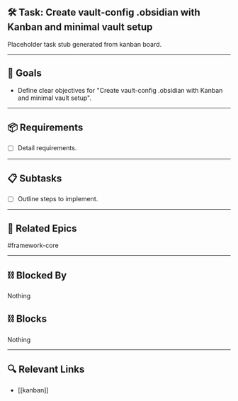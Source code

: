 ## 🛠️ Task: Create vault-config .obsidian with Kanban and minimal vault setup

Placeholder task stub generated from kanban board.

---

## 🎯 Goals

- Define clear objectives for "Create vault-config .obsidian with Kanban and minimal vault setup".

---

## 📦 Requirements

- [ ] Detail requirements.

---

## 📋 Subtasks

- [ ] Outline steps to implement.

---

## 🔗 Related Epics

#framework-core

---

## ⛓️ Blocked By

Nothing

## ⛓️ Blocks

Nothing

---

## 🔍 Relevant Links

- [[kanban]]
